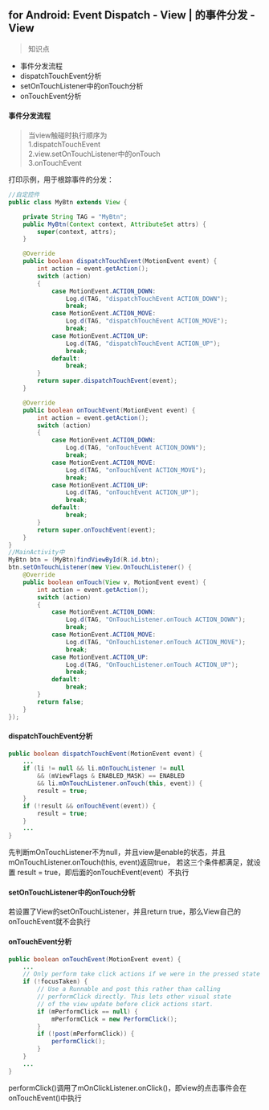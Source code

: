 ## for Android: Event Dispatch - View | 的事件分发 - View
> 知识点
- 事件分发流程
- dispatchTouchEvent分析
- setOnTouchListener中的onTouch分析
- onTouchEvent分析

#### 事件分发流程
> 当view触碰时执行顺序为  
1.dispatchTouchEvent  
2.view.setOnTouchListener中的onTouch  
3.onTouchEvent  

打印示例，用于根踪事件的分发：
```java
//自定控件
public class MyBtn extends View {

    private String TAG = "MyBtn";
    public MyBtn(Context context, AttributeSet attrs) {
        super(context, attrs);
    }

    @Override
    public boolean dispatchTouchEvent(MotionEvent event) {
        int action = event.getAction();
        switch (action)
        {
            case MotionEvent.ACTION_DOWN:
                Log.d(TAG, "dispatchTouchEvent ACTION_DOWN");
                break;
            case MotionEvent.ACTION_MOVE:
                Log.d(TAG, "dispatchTouchEvent ACTION_MOVE");
                break;
            case MotionEvent.ACTION_UP:
                Log.d(TAG, "dispatchTouchEvent ACTION_UP");
                break;
            default:
                break;
        }
        return super.dispatchTouchEvent(event);
    }

    @Override
    public boolean onTouchEvent(MotionEvent event) {
        int action = event.getAction();
        switch (action)
        {
            case MotionEvent.ACTION_DOWN:
                Log.d(TAG, "onTouchEvent ACTION_DOWN");
                break;
            case MotionEvent.ACTION_MOVE:
                Log.d(TAG, "onTouchEvent ACTION_MOVE");
                break;
            case MotionEvent.ACTION_UP:
                Log.d(TAG, "onTouchEvent ACTION_UP");
                break;
            default:
                break;
        }
        return super.onTouchEvent(event);
    }
}
//MainActivity中
MyBtn btn = (MyBtn)findViewById(R.id.btn);
btn.setOnTouchListener(new View.OnTouchListener() {
    @Override
    public boolean onTouch(View v, MotionEvent event) {
        int action = event.getAction();
        switch (action)
        {
            case MotionEvent.ACTION_DOWN:
                Log.d(TAG, "OnTouchListener.onTouch ACTION_DOWN");
                break;
            case MotionEvent.ACTION_MOVE:
                Log.d(TAG, "OnTouchListener.onTouch ACTION_MOVE");
                break;
            case MotionEvent.ACTION_UP:
                Log.d(TAG, "OnTouchListener.onTouch ACTION_UP");
                break;
            default:
                break;
        }
        return false;
    }
});
```

#### dispatchTouchEvent分析
```java
public boolean dispatchTouchEvent(MotionEvent event) {
    ...
    if (li != null && li.mOnTouchListener != null
        && (mViewFlags & ENABLED_MASK) == ENABLED
        && li.mOnTouchListener.onTouch(this, event)) {
        result = true;
    }
    if (!result && onTouchEvent(event)) {
        result = true;
    }
    ...
}
```

先判断mOnTouchListener不为null，并且view是enable的状态，并且 mOnTouchListener.onTouch(this, event)返回true，
若这三个条件都满足，就设置 result = true，即后面的onTouchEvent(event）不执行

#### setOnTouchListener中的onTouch分析
若设置了View的setOnTouchListener，并且return true，那么View自己的onTouchEvent就不会执行

#### onTouchEvent分析
```java
public boolean onTouchEvent(MotionEvent event) {
    ...
    // Only perform take click actions if we were in the pressed state
    if (!focusTaken) {
        // Use a Runnable and post this rather than calling
        // performClick directly. This lets other visual state
        // of the view update before click actions start.
        if (mPerformClick == null) {
            mPerformClick = new PerformClick();
        }
        if (!post(mPerformClick)) {
            performClick();
        }
    }
    ...
}
```

performClick()调用了mOnClickListener.onClick()，即view的点击事件会在onTouchEvent()中执行
